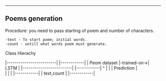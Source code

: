 ----------------------
Poems generation
----------------------
Procedure: you need to pass starting of poem and number of characters.

    -text - To start poem; initial words. 
    -count - untill what words poem must generate. 
    

Class Hierachy

|-------------------------|             |------------|
|     Peom dataset        |-trained-on->|   LSTM     |
|-------------------------|             |------------|
					       ^
					       |
					       |
					       |
					   Prediction
					       |  
					       |
					       |
					       |
					 |------------|
					 | text,count |
					 |------------|
   
